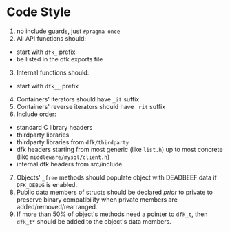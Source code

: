 # Code Style
1. no include guards, just `#pragma once`
2. All API functions should:
  - start with `dfk_` prefix
  - be listed in the dfk.exports file
3. Internal functions should:
  - start with `dfk__` prefix
4. Containers' iterators should have `_it` suffix
5. Containers' reverse iterators should have `_rit` suffix
6. Include order:
  - standard C library headers
  - thirdparty libraries
  - thirdparty libraries from `dfk/thirdparty`
  - dfk headers starting from most generic (like `list.h`) up to most concrete
    (like `middleware/mysql/client.h`)
  - internal dfk headers from src/include
7. Objects' `_free` methods should populate object with DEADBEEF data if
  `DFK_DEBUG` is enabled.
8. Public data members of structs should be declared *prior* to private to
  preserve binary compatibility when private members are
  added/removed/rearranged.
9. If more than 50% of object's methods need a pointer to `dfk_t`, then `dfk_t*`
  should be added to the object's data members.
